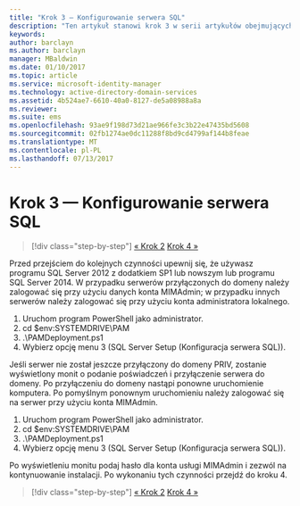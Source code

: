 ```yaml
---
title: "Krok 3 — Konfigurowanie serwera SQL"
description: "Ten artykuł stanowi krok 3 w serii artykułów obejmujących konfigurowanie programu Privileged Identity Manager za pomocą skryptów. Omówiono w nim kroki konfiguracji serwera SQL."
keywords: 
author: barclayn
ms.author: barclayn
manager: MBaldwin
ms.date: 01/10/2017
ms.topic: article
ms.service: microsoft-identity-manager
ms.technology: active-directory-domain-services
ms.assetid: 4b524ae7-6610-40a0-8127-de5a08988a8a
ms.reviewer: 
ms.suite: ems
ms.openlocfilehash: 93ae9f198d73d21ae966fe3c3b22e47435bd5608
ms.sourcegitcommit: 02fb1274ae0dc11288f8bd9cd4799af144b8feae
ms.translationtype: MT
ms.contentlocale: pl-PL
ms.lasthandoff: 07/13/2017
---
```

# <a name="step-3-configuring-sql"></a>Krok 3 — Konfigurowanie serwera SQL

>[!div class="step-by-step"]
[« Krok 2](sp1-step2-configuring-corp-domain.md)
[Krok 4 »](sp1-step4-configuring-sharepoint.md)

Przed przejściem do kolejnych czynności upewnij się, że używasz programu SQL Server 2012 z dodatkiem SP1 lub nowszym lub programu SQL Server 2014. W przypadku serwerów przyłączonych do domeny należy zalogować się przy użyciu danych konta MIMAdmin; w przypadku innych serwerów należy zalogować się przy użyciu konta administratora lokalnego.
1. Uruchom program PowerShell jako administrator.
2. cd $env:SYSTEMDRIVE\PAM
3. .\PAMDeployment.ps1
4. Wybierz opcję menu 3 (SQL Server Setup (Konfiguracja serwera SQL)).

  Jeśli serwer nie został jeszcze przyłączony do domeny PRIV, zostanie wyświetlony monit o podanie poświadczeń i przyłączenie serwera do domeny.
  Po przyłączeniu do domeny nastąpi ponowne uruchomienie komputera. Po pomyślnym ponownym uruchomieniu należy zalogować się na serwer przy użyciu konta MIMAdmin.

1. Uruchom program PowerShell jako administrator.
2. cd $env:SYSTEMDRIVE\PAM
3. .\PAMDeployment.ps1
4. Wybierz opcję menu 3 (SQL Server Setup (Konfiguracja serwera SQL)).

Po wyświetleniu monitu podaj hasło dla konta usługi MIMAdmin i zezwól na kontynuowanie instalacji. Po wykonaniu tych czynności przejdź do kroku 4.

>[!div class="step-by-step"]
[« Krok 2](sp1-step2-configuring-corp-domain.md)
[Krok 4 »](sp1-step4-configuring-sharepoint.md)
